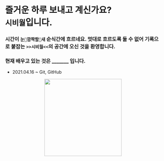 # 즐거운 하루 보내고 계신가요? <br>`시비월`입니다. 
### 시간이 `눈🙈깜짝할🙉새` 순식간에 흐르네요. 멋대로 흐르도록 둘 수 없어 기록으로 붙잡는 `>>시비월<<`의 공간에 오신 것을 환영합니다. 
### 현재 배우고 있는 것은 _______ 입니다.
* 2021.04.16 ~ Git, GitHub

<center><img src = "https://mblogthumb-phinf.pstatic.net/MjAyMDAzMzBfMjU0/MDAxNTg1NTc3MTc4NzY3.i9Rkdffs4p_Y1yLYS0yIxgGkQRClUrk4bxN8VANr6oUg.sNbauR1j9CnsJIyGMVTFTxQYEWZkoOKvVW_feHPzC24g.GIF.pikiro/IMG_0416.GIF?type=w800" width = 250px)</center>
